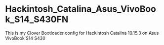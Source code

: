 # Hackintosh_Catalina_Asus_VivoBook_S14_S430FN
This is my Clover Bootloader config for Hackintosh Catalina 10.15.3 on Asus VivoBook S14 S430
